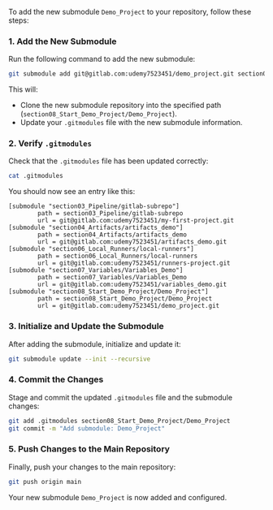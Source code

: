 To add the new submodule `Demo_Project` to your repository, follow these steps:

### 1. Add the New Submodule
Run the following command to add the new submodule:

```bash
git submodule add git@gitlab.com:udemy7523451/demo_project.git section08_Start_Demo_Project/Demo_Project
```

This will:
- Clone the new submodule repository into the specified path (`section08_Start_Demo_Project/Demo_Project`).
- Update your `.gitmodules` file with the new submodule information.

### 2. Verify `.gitmodules`
Check that the `.gitmodules` file has been updated correctly:

```bash
cat .gitmodules
```

You should now see an entry like this:

```plaintext
[submodule "section03_Pipeline/gitlab-subrepo"]
        path = section03_Pipeline/gitlab-subrepo
        url = git@gitlab.com:udemy7523451/my-first-project.git
[submodule "section04_Artifacts/artifacts_demo"]
        path = section04_Artifacts/artifacts_demo
        url = git@gitlab.com:udemy7523451/artifacts_demo.git
[submodule "section06_Local_Runners/local-runners"]
        path = section06_Local_Runners/local-runners
        url = git@gitlab.com:udemy7523451/runners-project.git
[submodule "section07_Variables/Variables_Demo"]
        path = section07_Variables/Variables_Demo
        url = git@gitlab.com:udemy7523451/variables_demo.git
[submodule "section08_Start_Demo_Project/Demo_Project"]
        path = section08_Start_Demo_Project/Demo_Project
        url = git@gitlab.com:udemy7523451/demo_project.git
```

### 3. Initialize and Update the Submodule
After adding the submodule, initialize and update it:

```bash
git submodule update --init --recursive
```

### 4. Commit the Changes
Stage and commit the updated `.gitmodules` file and the submodule changes:

```bash
git add .gitmodules section08_Start_Demo_Project/Demo_Project
git commit -m "Add submodule: Demo_Project"
```

### 5. Push Changes to the Main Repository
Finally, push your changes to the main repository:

```bash
git push origin main
```

Your new submodule `Demo_Project` is now added and configured.